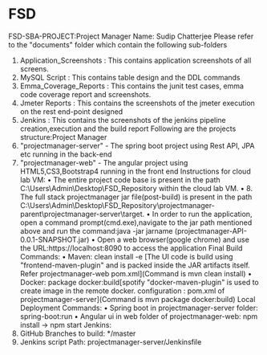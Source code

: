 # FSD

FSD-SBA-PROJECT:Project Manager
Name: Sudip Chatterjee
Please refer to the "documents" folder which contain the following sub-folders
1.	Application_Screenshots : This contains application screenshots of all screens.
2.	MySQL Script : This contains table design and the DDL commands
3.	Emma_Coverage_Reports : This contains the junit test cases, emma code coverage report and screenshots.
4.	Jmeter Reports : This contains the screenshots of the jmeter execution on the rest end-point designed
5.	Jenkins : This contains the screenshots of the jenkins pipeline creation,execution and the build report
Following are the projects structure:Project Manager
1.	"projectmanager-server" - The spring boot project using Rest API, JPA etc running in the back-end
2.	"projectmanager-web" - The angular project using HTML5,CS3,Bootstrap4 running in the front end
Instructions for cloud lab VM:
•	The entire project code base is present in the path C:\Users\Admin\Desktop\FSD_Repository within the cloud lab VM.
•	8. The full stack projectmanager jar file(post-build) is present in the path C:\Users\Admin\Desktop\FSD_Repository\projectmanager-parent\projectmanager-server\target.
•	In order to run the application, open a command prompt(cmd.exe),navigate to the jar path mentioned above and run the command:java -jar jarname (projectmanager-API-0.0.1-SNAPSHOT.jar)
•	Open a web browser(google chrome) and use the URL:https://localhost:8090 to access the application
Final Build Commands:
•	Maven: clean install -e [The UI code is build using "frontend-maven-plugin" and is packed inside the JAR artifacts itself. Refer projectmanager-web pom.xml](Command is mvn clean install)
•	Docker: package docker:build[spotify "docker-maven-plugin" is used to create image in the remote docker. configuration : pom.xml of projectmanager-server](Command is mvn package docker:build)
Local Deployment Commands:
•	Spring boot in projectmanager-server folder: spring-boot:run
•	Angular ui in web folder of projectmanager-web: npm install -> npm start
Jenkins:
1.	GitHub Branches to build: */master
2.	Jenkins script Path: projectmanager-server/Jenkinsfile
